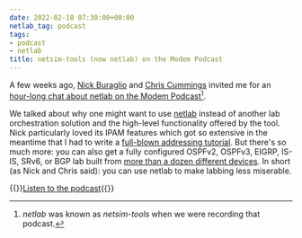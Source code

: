```yaml
---
date: 2022-02-18 07:30:00+00:00
netlab_tag: podcast
tags:
- podcast
- netlab
title: netsim-tools (now netlab) on the Modem Podcast
---
```

A few weeks ago, [Nick Buraglio](https://www.ipspace.net/Expert:Nick_Buraglio) and [Chris Cummings](https://slash64.tech/) invited me for an [hour-long chat about netlab on the Modem Podcast](https://www.modem.show/post/s02e01/)[^NL].

[^NL]: *netlab* was known as *netsim-tools* when we were recording that podcast.

We talked about why one might want to use [netlab](https://netlab.tools/) instead of another lab orchestration solution and the high-level functionality offered by the tool. Nick particularly loved its IPAM features which got so extensive in the meantime that I had to write a [full-blown addressing tutorial](https://netlab.tools/example/addressing-tutorial/). But there's so much more: you can also get a fully configured OSPFv2, OSPFv3, EIGRP, IS-IS, SRv6, or BGP lab built from [more than a dozen different devices](https://netlab.tools/platforms/). In short (as Nick and Chris said): you can use netlab to make labbing less miserable.

{{<jump>}}[Listen to the podcast](https://www.modem.show/post/s02e01/){{</jump>}}
